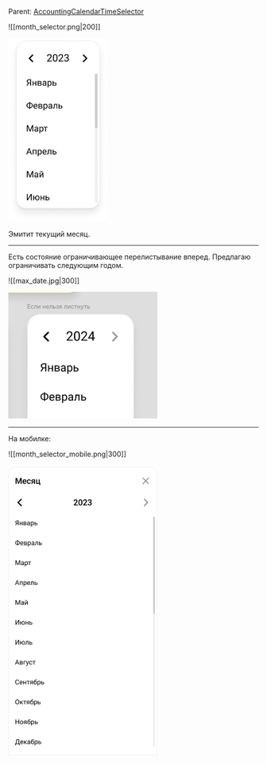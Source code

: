 Parent: [AccountingCalendarTimeSelector](TimeSelector.md)

![[month_selector.png|200]]

<img src="../../assets/month_selector.png" width="200">

Эмитит текущий месяц.

---

Есть состояние ограничивающее перелистывание вперед. Предлагаю ограничивать следующим годом.

![[max_date.jpg|300]]

<img src="../../assets/max_date.jpg" width="300">

---

На мобилке:

![[month_selector_mobile.png|300]]

<img src="../../assets/month_selector_mobile.png" width="300">